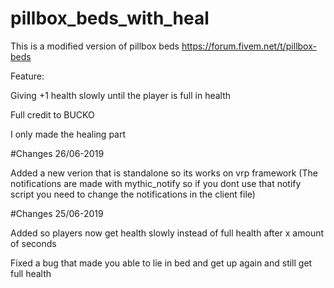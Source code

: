 # pillbox_beds_with_heal

This is a modified version of pillbox beds https://forum.fivem.net/t/pillbox-beds

Feature:

Giving +1 health slowly until the player is full in health

Full credit to BUCKO

I only made the healing part


#Changes 26/06-2019

Added a new verion that is standalone so its works on vrp framework (The notifications are made with mythic_notify so if you dont use that notify script you need to change the notifications in the client file)


#Changes 25/06-2019

Added so players now get health slowly instead of full health after x amount of seconds

Fixed a bug that made you able to lie in bed and get up again and still get full health
